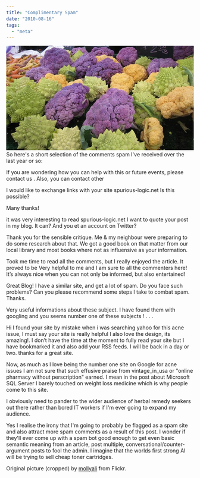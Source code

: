 ```yaml
---
title: "Complimentary Spam"
date: "2010-08-16"
tags: 
  - "meta"
---
```


![](/assets/img/cauliflower.jpg "cauliflower")So here's a short selection of the comments spam I've received over the last year or so:

If you are wondering how you can help with this or future events, please contact us . Also, you can contact other

I would like to exchange links with your site spurious-logic.net Is this possible?

Many thanks!

it was very interesting to read spurious-logic.net I want to quote your post in my blog. It can? And you et an account on Twitter?

Thank you for the sensible critique. Me & my neighbour were preparing to do some research about that. We got a good book on that matter from our local library and most books where not as influensive as your information.

Took me time to read all the comments, but I really enjoyed the article. It proved to be Very helpful to me and I am sure to all the commenters here! It’s always nice when you can not only be informed, but also entertained!

Great Blog! I have a similar site, and get a lot of spam. Do you face such problems? Can you please recommend some steps I take to combat spam. Thanks.

Very useful informations about these subject. I have found them with googling and you seems number one of these subjects ! . . .

Hi I found your site by mistake when i was searching yahoo for this acne issue, I must say your site is really helpful I also love the design, its amazing!. I don’t have the time at the moment to fully read your site but I have bookmarked it and also add your RSS feeds. I will be back in a day or two. thanks for a great site.

Now, as much as I love being the number one site on Google for acne issues I am not sure that such effusive praise from vintage\_in\_usa or "online pharmacy without perscription" earned. I mean in the post about Microsoft SQL Server I barely touched on weight loss medicine which is why people come to this site.

I obviously need to pander to the wider audience of herbal remedy seekers out there rather than bored IT workers if I'm ever going to expand my audience.

Yes I realise the irony that I'm going to probably be flagged as a spam site and also attract more spam comments as a result of this post. I wonder if they'll ever come up with a spam bot good enough to get even basic semantic meaning from an article, post multiple, conversational/counter-argument posts to fool the admin. I imagine that the worlds first strong AI will be trying to sell cheap toner cartridges.

Original picture (cropped) by ﻿[mollyali](http://www.flickr.com/photos/mollyali/) from Flickr.
